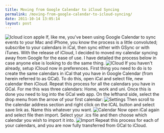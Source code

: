 ```yaml
---
title: Moving from Google Calendar to iCloud Syncing
permalink: /moving-from-google-calendar-to-icloud-syncing/
date: 2011-10-14 13:05:14
layout: post
---
```


![Icloud icon apple](http://therobb.com/wp-content/uploads/2011-10-icloud-icon-apple.jpeg) If, like me, you've been using Google Calendar to sync events to your Mac and iPhone, you know the process is a little convoluted; subscribe to your calendars in iCal, then sync either with GSync or with iTunes. With the release of iCloud, I decided to moved my calendar syncing away from Google for the ease of use. I have detailed the process below in case anyone else is looking to do the same thing.  ![ICloud](http://therobb.com/wp-content/uploads/2011-10-iCloud.jpg) If you haven't already, setup iCloud now in preferences. First thing you need to do is to create the same calendars in iCal that you have in Google Calendar (from herein referred to as GCal). To do this, open iCal and select file, new calendar then iCloud. Repeat this process for all the calendars you have in GCal. For me this was three calendars: Home, work and uni. Once this is done you need to log into the GCal web app. On the lefthand side, select the drop menu from the arrow of your first calendar: ![Settings](http://therobb.com/wp-content/uploads/2011-10-settings.jpg) Then scroll to the calendar address section and right click on the ICAL button and select save link as. Name this whatever you want. ![Calendar](http://therobb.com/wp-content/uploads/2011-10-calendar.jpg) Now open iCal again and select file then import. Select your .ics file and then choose which calendar you wish to import it into. ![Import](http://therobb.com/wp-content/uploads/2011-10-import.jpg) Repeat this process for each of your calendars, and you are now fully transferred from GCal to iCloud.